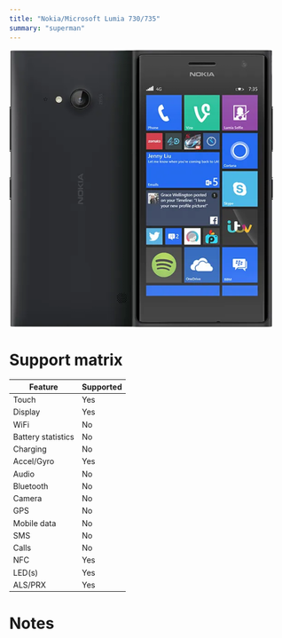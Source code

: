 ```yaml
---
title: "Nokia/Microsoft Lumia 730/735"
summary: "superman"
---
```


![Nokia Lumia 730 front](/img/superman.png)
# Support matrix
| Feature | Supported |
| --- | ----------- |
| Touch | Yes |
| Display | Yes |
| WiFi | No |
| Battery statistics | No |
| Charging | No |
| Accel/Gyro | Yes |
| Audio | No |
| Bluetooth | No |
| Camera | No |
| GPS | No |
| Mobile data | No |
| SMS | No |
| Calls | No |
| NFC | Yes |
| LED(s) | Yes |
| ALS/PRX | Yes |

# Notes
